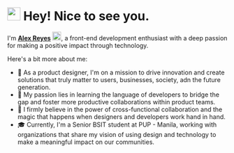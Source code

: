<h1><img src="https://emojis.slackmojis.com/emojis/images/1643514738/7421/typingcat.gif?1643514738" width="30"/> Hey! Nice to see you.</h1>

I'm [**Alex Reyes**](https://www.linkedin.com/in/alexreyesdesign/) <img src="https://emojis.slackmojis.com/emojis/images/1643510411/48061/yeye.png?1643510411" width="20"/>, a front-end development enthusiast with a deep passion for making a positive impact through technology. 

Here's a bit more about me:

- 💼 As a product designer, I'm on a mission to drive innovation and create solutions that truly matter to users, businesses, society, adn the future generation.
- 🌱 My passion lies in learning the language of developers to bridge the gap and foster more productive collaborations within product teams.
- 🤝 I firmly believe in the power of cross-functional collaboration and the magic that happens when designers and developers work hand in hand.
- 🎓 Currently, I'm a Senior BSIT student at PUP - Manila, working with organizations that share my vision of using design and technology to make a meaningful impact on our communities.
